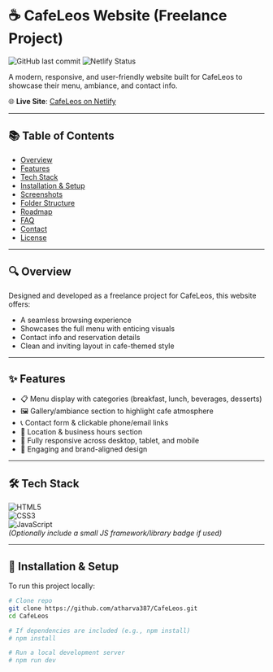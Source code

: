 # ☕ CafeLeos Website (Freelance Project)

![GitHub last commit](https://img.shields.io/github/last-commit/atharva387/CafeLeos)
![Netlify Status]([https://api.netlify.com/api/v1/badges/YOUR_NETLIFY_BADGE_ID/deploy-status](https://app.netlify.com/projects/cafeleos/deploys/6847e3fb2e6132000822cbbe))

A modern, responsive, and user-friendly website built for CafeLeos to showcase their menu, ambiance, and contact info.

🌐 **Live Site**: [CafeLeos on Netlify](https://YOUR_NETLIFY_URL_HERE)

---

## 📚 Table of Contents

- [Overview](#-overview)
- [Features](#-features)
- [Tech Stack](#-tech-stack)
- [Installation & Setup](#-installation--setup)
- [Screenshots](#-screenshots)
- [Folder Structure](#-folder-structure)
- [Roadmap](#-roadmap)
- [FAQ](#-faq)
- [Contact](#-contact)
- [License](#-license)

---

## 🔍 Overview

Designed and developed as a freelance project for CafeLeos, this website offers:

- A seamless browsing experience  
- Showcases the full menu with enticing visuals  
- Contact info and reservation details  
- Clean and inviting layout in cafe-themed style

---

## ✨ Features

- 📋 Menu display with categories (breakfast, lunch, beverages, desserts)  
- 🖼️ Gallery/ambiance section to highlight cafe atmosphere  
- 📞 Contact form & clickable phone/email links  
- 📍 Location & business hours section  
- 📱 Fully responsive across desktop, tablet, and mobile  
- 🎨 Engaging and brand-aligned design

---

## 🛠️ Tech Stack

![HTML5](https://img.shields.io/badge/HTML5-E34F26?style=for-the-badge&logo=html5)  
![CSS3](https://img.shields.io/badge/CSS3-1572B6?style=for-the-badge&logo=css3)  
![JavaScript](https://img.shields.io/badge/JavaScript-F7DF1E?style=for-the-badge&logo=javascript)  
*(Optionally include a small JS framework/library badge if used)*

---

## 🔧 Installation & Setup

To run this project locally:

```bash
# Clone repo
git clone https://github.com/atharva387/CafeLeos.git
cd CafeLeos

# If dependencies are included (e.g., npm install)
# npm install

# Run a local development server
# npm run dev
